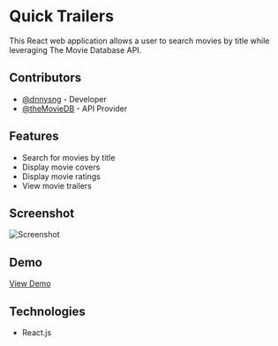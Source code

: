 # Quick Trailers

This React web application allows a user to search movies by title while leveraging The Movie Database API.

## Contributors

-   [@dnnysng](https://github.com/dnnysng) - Developer
-   [@theMovieDB](https://www.themoviedb.org/?language=en-US) - API Provider

## Features

-   Search for movies by title
-   Display movie covers
-   Display movie ratings
-   View movie trailers

## Screenshot

![Screenshot](https://i.ibb.co/Zmc29YQ/Screen-Shot-2022-02-15-at-4-09-12-PM.png)

## Demo

[View Demo](https://thirsty-boyd-4fd3cf.netlify.app)

## Technologies

-   React.js
